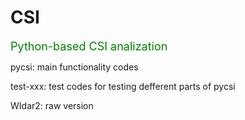 # CSI

<font size=4 color='green'>Python-based CSI analization</font>

pycsi: main functionality codes

test-xxx: test codes for testing defferent parts of pycsi

WIdar2: raw version
